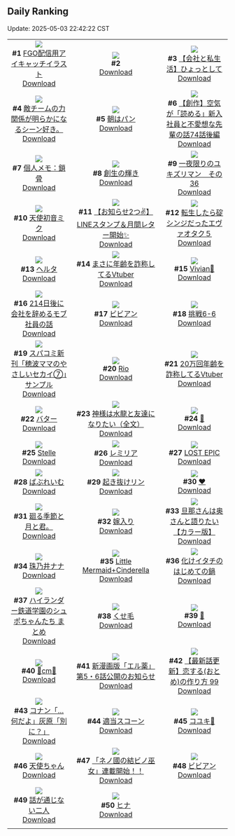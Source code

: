 ## Daily Ranking
Update: 2025-05-03 22:42:22 CST

|      |      |      |
| :----: | :----: | :----: |
| ![](https://i.pixiv.re/c/240x480/img-master/img/2025/05/01/00/00/13/129886044_p0_master1200.jpg)<br>**#1** [FGO配信用アイキャッチイラスト](https://www.pixiv.net/artworks/129886044)<br>[Download](https://i.pixiv.re/img-original/img/2025/05/01/00/00/13/129886044_p0.png) | ![](https://s.pximg.net/common/images/limit_unviewable_s.png)<br>**#2** [](https://www.pixiv.net/artworks/129907646)<br>[Download](https://s.pximg.net/common/images/limit_unviewable_s.png) | ![](https://i.pixiv.re/c/240x480/img-master/img/2025/05/02/12/00/23/129937622_p0_master1200.jpg)<br>**#3** [【会社と私生活】ひょっとして](https://www.pixiv.net/artworks/129937622)<br>[Download](https://i.pixiv.re/img-original/img/2025/05/02/12/00/23/129937622_p0.jpg) |
| ![](https://i.pixiv.re/c/240x480/img-master/img/2025/05/01/06/51/44/129894773_p0_master1200.jpg)<br>**#4** [敵チームの力関係が明らかになるシーン好き。](https://www.pixiv.net/artworks/129894773)<br>[Download](https://i.pixiv.re/img-original/img/2025/05/01/06/51/44/129894773_p0.jpg) | ![](https://i.pixiv.re/c/240x480/img-master/img/2025/05/02/07/30/03/129932832_p0_master1200.jpg)<br>**#5** [朝はパン](https://www.pixiv.net/artworks/129932832)<br>[Download](https://i.pixiv.re/img-original/img/2025/05/02/07/30/03/129932832_p0.jpg) | ![](https://i.pixiv.re/c/240x480/img-master/img/2025/05/01/20/11/42/129913133_p0_master1200.jpg)<br>**#6** [【創作】空気が「読める」新入社員と不愛想な先輩の話74話後編](https://www.pixiv.net/artworks/129913133)<br>[Download](https://i.pixiv.re/img-original/img/2025/05/01/20/11/42/129913133_p0.jpg) |
| ![](https://i.pixiv.re/c/240x480/img-master/img/2025/05/01/06/00/07/129894054_p0_master1200.jpg)<br>**#7** [個人メモ：鎖骨](https://www.pixiv.net/artworks/129894054)<br>[Download](https://i.pixiv.re/img-original/img/2025/05/01/06/00/07/129894054_p0.jpg) | ![](https://i.pixiv.re/c/240x480/img-master/img/2025/05/01/00/00/10/129886008_p0_master1200.jpg)<br>**#8** [創生の輝き](https://www.pixiv.net/artworks/129886008)<br>[Download](https://i.pixiv.re/img-original/img/2025/05/01/00/00/10/129886008_p0.png) | ![](https://i.pixiv.re/c/240x480/img-master/img/2025/05/01/06/06/52/129894228_p0_master1200.jpg)<br>**#9** [一夜限りのユキズリマン　その36](https://www.pixiv.net/artworks/129894228)<br>[Download](https://i.pixiv.re/img-original/img/2025/05/01/06/06/52/129894228_p0.png) |
| ![](https://i.pixiv.re/c/240x480/img-master/img/2025/05/01/00/00/04/129885943_p0_master1200.jpg)<br>**#10** [天使初音ミク](https://www.pixiv.net/artworks/129885943)<br>[Download](https://i.pixiv.re/img-original/img/2025/05/01/00/00/04/129885943_p0.png) | ![](https://i.pixiv.re/c/240x480/img-master/img/2025/05/02/19/57/34/129950108_p0_master1200.jpg)<br>**#11** [【お知らせ2つ✌️】 LINEスタンプ＆月間レター開始✨](https://www.pixiv.net/artworks/129950108)<br>[Download](https://i.pixiv.re/img-original/img/2025/05/02/19/57/34/129950108_p0.png) | ![](https://i.pixiv.re/c/240x480/img-master/img/2025/05/01/14/29/08/129903209_p0_master1200.jpg)<br>**#12** [転生したら碇シンジだったエヴァオタク５](https://www.pixiv.net/artworks/129903209)<br>[Download](https://i.pixiv.re/img-original/img/2025/05/01/14/29/08/129903209_p0.jpg) |
| ![](https://i.pixiv.re/c/240x480/img-master/img/2025/05/01/00/32/17/129887988_p0_master1200.jpg)<br>**#13** [ヘルタ](https://www.pixiv.net/artworks/129887988)<br>[Download](https://i.pixiv.re/img-original/img/2025/05/01/00/32/17/129887988_p0.jpg) | ![](https://i.pixiv.re/c/240x480/img-master/img/2025/05/01/21/04/56/129915332_p0_master1200.jpg)<br>**#14** [まさに年齢を詐称してるVtuber](https://www.pixiv.net/artworks/129915332)<br>[Download](https://i.pixiv.re/img-original/img/2025/05/01/21/04/56/129915332_p0.png) | ![](https://i.pixiv.re/c/240x480/img-master/img/2025/05/02/17/10/28/129944495_p0_master1200.jpg)<br>**#15** [Vivian🫧](https://www.pixiv.net/artworks/129944495)<br>[Download](https://i.pixiv.re/img-original/img/2025/05/02/17/10/28/129944495_p0.png) |
| ![](https://i.pixiv.re/c/240x480/img-master/img/2025/05/01/20/15/20/129913270_p0_master1200.jpg)<br>**#16** [214日後に会社を辞めるモブ社員の話](https://www.pixiv.net/artworks/129913270)<br>[Download](https://i.pixiv.re/img-original/img/2025/05/01/20/15/20/129913270_p0.png) | ![](https://i.pixiv.re/c/240x480/img-master/img/2025/05/02/00/00/07/129922990_p0_master1200.jpg)<br>**#17** [ビビアン](https://www.pixiv.net/artworks/129922990)<br>[Download](https://i.pixiv.re/img-original/img/2025/05/02/00/00/07/129922990_p0.jpg) | ![](https://i.pixiv.re/c/240x480/img-master/img/2025/05/01/13/26/39/129902127_p0_master1200.jpg)<br>**#18** [挑戦6-6](https://www.pixiv.net/artworks/129902127)<br>[Download](https://i.pixiv.re/img-original/img/2025/05/01/13/26/39/129902127_p0.png) |
| ![](https://i.pixiv.re/c/240x480/img-master/img/2025/05/01/18/05/57/129908683_p0_master1200.jpg)<br>**#19** [スパコミ新刊「穂波ママのやさしいセカイ⑦」サンプル](https://www.pixiv.net/artworks/129908683)<br>[Download](https://i.pixiv.re/img-original/img/2025/05/01/18/05/57/129908683_p0.jpg) | ![](https://i.pixiv.re/c/240x480/img-master/img/2025/05/01/00/00/20/129886102_p0_master1200.jpg)<br>**#20** [Rio](https://www.pixiv.net/artworks/129886102)<br>[Download](https://i.pixiv.re/img-original/img/2025/05/01/00/00/20/129886102_p0.png) | ![](https://i.pixiv.re/c/240x480/img-master/img/2025/05/02/21/06/20/129953189_p0_master1200.jpg)<br>**#21** [20万回年齢を詐称してるVtuber](https://www.pixiv.net/artworks/129953189)<br>[Download](https://i.pixiv.re/img-original/img/2025/05/02/21/06/20/129953189_p0.png) |
| ![](https://i.pixiv.re/c/240x480/img-master/img/2025/05/02/20/30/03/129951528_p0_master1200.jpg)<br>**#22** [バター](https://www.pixiv.net/artworks/129951528)<br>[Download](https://i.pixiv.re/img-original/img/2025/05/02/20/30/03/129951528_p0.png) | ![](https://i.pixiv.re/c/240x480/img-master/img/2025/05/01/16/13/09/129905531_p0_master1200.jpg)<br>**#23** [神様は水龍と友達になりたい（全文）](https://www.pixiv.net/artworks/129905531)<br>[Download](https://i.pixiv.re/img-original/img/2025/05/01/16/13/09/129905531_p0.jpg) | ![](https://i.pixiv.re/c/240x480/img-master/img/2025/05/01/11/44/43/129899879_p0_master1200.jpg)<br>**#24** [🐰](https://www.pixiv.net/artworks/129899879)<br>[Download](https://i.pixiv.re/img-original/img/2025/05/01/11/44/43/129899879_p0.png) |
| ![](https://i.pixiv.re/c/240x480/img-master/img/2025/05/01/13/08/16/129901736_p0_master1200.jpg)<br>**#25** [Stelle](https://www.pixiv.net/artworks/129901736)<br>[Download](https://i.pixiv.re/img-original/img/2025/05/01/13/08/16/129901736_p0.png) | ![](https://i.pixiv.re/c/240x480/img-master/img/2025/05/01/00/00/20/129886100_p0_master1200.jpg)<br>**#26** [レミリア](https://www.pixiv.net/artworks/129886100)<br>[Download](https://i.pixiv.re/img-original/img/2025/05/01/00/00/20/129886100_p0.jpg) | ![](https://i.pixiv.re/c/240x480/img-master/img/2025/05/01/00/00/02/129885923_p0_master1200.jpg)<br>**#27** [LOST EPIC](https://www.pixiv.net/artworks/129885923)<br>[Download](https://i.pixiv.re/img-original/img/2025/05/01/00/00/02/129885923_p0.jpg) |
| ![](https://i.pixiv.re/c/240x480/img-master/img/2025/05/01/18/07/51/129908744_p0_master1200.jpg)<br>**#28** [ばぶれいむ](https://www.pixiv.net/artworks/129908744)<br>[Download](https://i.pixiv.re/img-original/img/2025/05/01/18/07/51/129908744_p0.jpg) | ![](https://i.pixiv.re/c/240x480/img-master/img/2025/05/02/00/00/09/129923018_p0_master1200.jpg)<br>**#29** [起き抜けリン](https://www.pixiv.net/artworks/129923018)<br>[Download](https://i.pixiv.re/img-original/img/2025/05/02/00/00/09/129923018_p0.jpg) | ![](https://i.pixiv.re/c/240x480/img-master/img/2025/05/02/00/00/01/129922934_p0_master1200.jpg)<br>**#30** [♥](https://www.pixiv.net/artworks/129922934)<br>[Download](https://i.pixiv.re/img-original/img/2025/05/02/00/00/01/129922934_p0.jpg) |
| ![](https://i.pixiv.re/c/240x480/img-master/img/2025/05/02/19/09/58/129948499_p0_master1200.jpg)<br>**#31** [廻る季節と月と君。](https://www.pixiv.net/artworks/129948499)<br>[Download](https://i.pixiv.re/img-original/img/2025/05/02/19/09/58/129948499_p0.jpg) | ![](https://i.pixiv.re/c/240x480/img-master/img/2025/05/02/07/04/08/129932389_p0_master1200.jpg)<br>**#32** [嫁入り](https://www.pixiv.net/artworks/129932389)<br>[Download](https://i.pixiv.re/img-original/img/2025/05/02/07/04/08/129932389_p0.jpg) | ![](https://i.pixiv.re/c/240x480/img-master/img/2025/05/01/00/00/48/129886258_p0_master1200.jpg)<br>**#33** [旦那さんは奥さんと語りたい【カラー版】](https://www.pixiv.net/artworks/129886258)<br>[Download](https://i.pixiv.re/img-original/img/2025/05/01/00/00/48/129886258_p0.jpg) |
| ![](https://i.pixiv.re/c/240x480/img-master/img/2025/05/02/00/00/03/129922952_p0_master1200.jpg)<br>**#34** [珠乃井ナナ](https://www.pixiv.net/artworks/129922952)<br>[Download](https://i.pixiv.re/img-original/img/2025/05/02/00/00/03/129922952_p0.png) | ![](https://i.pixiv.re/c/240x480/img-master/img/2025/05/01/00/00/08/129885985_p0_master1200.jpg)<br>**#35** [Little Mermaid+Cinderella](https://www.pixiv.net/artworks/129885985)<br>[Download](https://i.pixiv.re/img-original/img/2025/05/01/00/00/08/129885985_p0.jpg) | ![](https://i.pixiv.re/c/240x480/img-master/img/2025/05/02/00/01/19/129923303_p0_master1200.jpg)<br>**#36** [化けイタチのはじめての鍋](https://www.pixiv.net/artworks/129923303)<br>[Download](https://i.pixiv.re/img-original/img/2025/05/02/00/01/19/129923303_p0.jpg) |
| ![](https://i.pixiv.re/c/240x480/img-master/img/2025/05/01/22/04/25/129917875_p0_master1200.jpg)<br>**#37** [ハイランダー鉄道学園のシュポちゃんたち まとめ](https://www.pixiv.net/artworks/129917875)<br>[Download](https://i.pixiv.re/img-original/img/2025/05/01/22/04/25/129917875_p0.png) | ![](https://i.pixiv.re/c/240x480/img-master/img/2025/05/02/00/00/27/129923126_p0_master1200.jpg)<br>**#38** [くせ毛](https://www.pixiv.net/artworks/129923126)<br>[Download](https://i.pixiv.re/img-original/img/2025/05/02/00/00/27/129923126_p0.jpg) | ![](https://i.pixiv.re/c/240x480/img-master/img/2025/05/02/16/34/57/129943579_p0_master1200.jpg)<br>**#39** [🐰](https://www.pixiv.net/artworks/129943579)<br>[Download](https://i.pixiv.re/img-original/img/2025/05/02/16/34/57/129943579_p0.jpg) |
| ![](https://i.pixiv.re/c/240x480/img-master/img/2025/05/01/20/54/33/129914750_p0_master1200.jpg)<br>**#40** [💖cm💖](https://www.pixiv.net/artworks/129914750)<br>[Download](https://i.pixiv.re/img-original/img/2025/05/01/20/54/33/129914750_p0.png) | ![](https://i.pixiv.re/c/240x480/img-master/img/2025/05/02/16/46/40/129943841_p0_master1200.jpg)<br>**#41** [新漫画版「エル薬」第5・6話公開のお知らせ](https://www.pixiv.net/artworks/129943841)<br>[Download](https://i.pixiv.re/img-original/img/2025/05/02/16/46/40/129943841_p0.png) | ![](https://i.pixiv.re/c/240x480/img-master/img/2025/05/02/12/33/10/129938442_p0_master1200.jpg)<br>**#42** [【最新話更新】恋する(おとめ)の作り方 99](https://www.pixiv.net/artworks/129938442)<br>[Download](https://i.pixiv.re/img-original/img/2025/05/02/12/33/10/129938442_p0.png) |
| ![](https://i.pixiv.re/c/240x480/img-master/img/2025/05/01/18/17/10/129909013_p0_master1200.jpg)<br>**#43** [コナン「…何だよ」灰原「別に？」](https://www.pixiv.net/artworks/129909013)<br>[Download](https://i.pixiv.re/img-original/img/2025/05/01/18/17/10/129909013_p0.jpg) | ![](https://i.pixiv.re/c/240x480/img-master/img/2025/05/02/16/18/37/129943175_p0_master1200.jpg)<br>**#44** [適当スコーン](https://www.pixiv.net/artworks/129943175)<br>[Download](https://i.pixiv.re/img-original/img/2025/05/02/16/18/37/129943175_p0.png) | ![](https://i.pixiv.re/c/240x480/img-master/img/2025/05/01/19/10/43/129910814_p0_master1200.jpg)<br>**#45** [コユキ🩷](https://www.pixiv.net/artworks/129910814)<br>[Download](https://i.pixiv.re/img-original/img/2025/05/01/19/10/43/129910814_p0.png) |
| ![](https://i.pixiv.re/c/240x480/img-master/img/2025/05/02/02/05/44/129927633_p0_master1200.jpg)<br>**#46** [天使ちゃん](https://www.pixiv.net/artworks/129927633)<br>[Download](https://i.pixiv.re/img-original/img/2025/05/02/02/05/44/129927633_p0.jpg) | ![](https://i.pixiv.re/c/240x480/img-master/img/2025/05/02/13/38/28/129939754_p0_master1200.jpg)<br>**#47** [「ネノ國の結ビノ巫女」連載開始！！](https://www.pixiv.net/artworks/129939754)<br>[Download](https://i.pixiv.re/img-original/img/2025/05/02/13/38/28/129939754_p0.jpg) | ![](https://i.pixiv.re/c/240x480/img-master/img/2025/05/01/20/08/55/129913039_p0_master1200.jpg)<br>**#48** [ビビアン](https://www.pixiv.net/artworks/129913039)<br>[Download](https://i.pixiv.re/img-original/img/2025/05/01/20/08/55/129913039_p0.jpg) |
| ![](https://i.pixiv.re/c/240x480/img-master/img/2025/05/02/02/45/09/129928494_p0_master1200.jpg)<br>**#49** [話が通じない二人](https://www.pixiv.net/artworks/129928494)<br>[Download](https://i.pixiv.re/img-original/img/2025/05/02/02/45/09/129928494_p0.png) | ![](https://i.pixiv.re/c/240x480/img-master/img/2025/05/01/00/03/02/129886604_p0_master1200.jpg)<br>**#50** [ヒナ](https://www.pixiv.net/artworks/129886604)<br>[Download](https://i.pixiv.re/img-original/img/2025/05/01/00/03/02/129886604_p0.png) |
|      |
